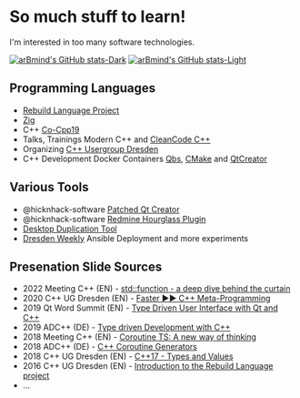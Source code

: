 # So much stuff to learn!

I'm interested in too many software technologies.

[![arBmind's GitHub stats-Dark](https://github-readme-stats.vercel.app/api?username=arBmind&show_icons=true&theme=dark#gh-dark-mode-only)](https://github.com/anuraghazra/github-readme-stats#gh-dark-mode-only)
[![arBmind's GitHub stats-Light](https://github-readme-stats.vercel.app/api?username=arBmind&show_icons=true&theme=default#gh-light-mode-only)](https://github.com/anuraghazra/github-readme-stats#gh-light-mode-only)

## Programming Languages

* [Rebuild Language Project](https://github.com/rebuild-lang/rec)
* [Zig](https://ziglang.org)
* C++ [Co-Cpp19](https://github.com/basicpp17/co-cpp19)
* Talks, Trainings Modern C++ and [CleanCode C++](https://github.com/cleancode-cpp)
* Organizing [C++ Usergroup Dresden](https://cpp-ug-dresden.blogspot.com)
* C++ Development Docker Containers [Qbs](https://github.com/arBmind/qbs-containers), [CMake](https://github.com/arBmind/cmake-containers) and [QtCreator](https://github.com/arBmind/qtcreator-containers)

## Various Tools

* @hicknhack-software [Patched Qt Creator](https://github.com/hicknhack-software/Qt-Creator)
* @hicknhack-software [Redmine Hourglass Plugin](https://github.com/hicknhack-software/redmine_hourglass)
* [Desktop Duplication Tool](https://github.com/arBmind/desktop-duplication-cpp)
* [Dresden Weekly](https://github.com/dresden-weekly) Ansible Deployment and more experiments

## Presenation Slide Sources

* 2022 Meeting C++ (EN) - [std::function - a deep dive behind the curtain](https://github.com/arBmind/2022-function-en)
* 2020 C++ UG Dresden (EN) - [Faster ►► C++ Meta-Programming](https://github.com/arBmind/2020-05_FastMeta)
* 2019 Qt Word Summit (EN) - [Type Driven User Interface with Qt and C++](https://github.com/arBmind/2019-types-en)
* 2019 ADC++ (DE) - [Type driven Development with C++](https://github.com/arBmind/2019-types-de)
* 2018 Meeting C++ (EN) - [Coroutine TS: A new way of thinking](https://github.com/arBmind/2018-cogen-en)
* 2018 ADC++ (DE) - [C++ Coroutine Generators](https://github.com/arBmind/2018-cogen-de)
* 2018 C++ UG Dresden (EN) - [C++17 - Types and Values](https://github.com/CPP-Dresden/Slides/tree/gh-pages/2018-02-08%20Andreas%20Reischuck%20Types%20and%20Values)
* 2016 C++ UG Dresden (EN) - [Introduction to the Rebuild Language project](https://github.com/CPP-Dresden/Slides/tree/gh-pages/2016-11-10%20Andreas%20Reischuck%20Introduction%20to%20the%20Rebuild%20Language%20project)
* …
